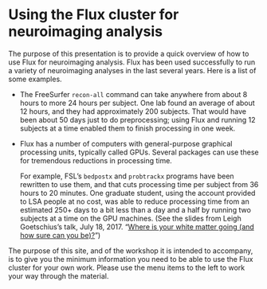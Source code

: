 # Using the Flux cluster for neuroimaging analysis

The purpose of this presentation is to provide a quick overview of how
to use Flux for neuroimaging analysis.  Flux has been used successfully
to run a variety of neuroimaging analyses in the last several years. Here
is a list of some examples.

* The FreeSurfer `recon-all` command can take anywhere from about 8 hours
  to more 24 hours per subject. One lab found an average of about 12 hours,
  and they had approximately 200 subjects.  That would have been about
  50 days just to do preprocessing; using Flux and running 12 subjects at
  a time enabled them to finish processing in one week.

* Flux has a number of computers with general-purpose graphical processing
  units, typically called GPUs.  Several packages can use these for
  tremendous reductions in processing time.

  For example, FSL&rsquo;s `bedpostx` and `probtrackx` programs have been
  rewritten to use them, and that cuts processing time per subject from 36
  hours to 20 minutes.  One graduate student, using the account provided to
  LSA people at no cost, was able to reduce processing time from an
  estimated 250+ days to a bit less than a day and a half by running two
  subjects at a time on the GPU machines.
  (See the slides from Leigh Goetschius&rsquo;s talk, July 18, 2017.
  &ldquo;<a href="http://www.umich.edu/~nii/events/ProbabilisticTractographyOverview_NII.pptx">Where
  is your white matter going (and how sure can you be)?</a>&rdquo;)

The purpose of this site, and of the workshop it is intended to
accompany, is to give you the minimum information you need to be
able to use the Flux cluster for your own work.  Please use the menu
items to the left to work your way through the material.
